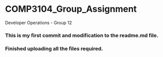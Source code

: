 # COMP3104_Group_Assignment
Developer Operations - Group 12

### This is my first commit and modification to the readme.md file.

### Finished uploading all the files required.

